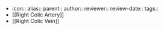 - icon::
  alias::
  parent::
  author::
  reviewer::
  review-date::
  tags::
- [[Right Colic Artery]]
- [[Right Colic Vein]]